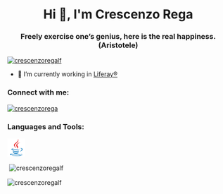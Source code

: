 <h1 align="center">Hi 👋, I'm Crescenzo Rega</h1>
<h3 align="center">Freely exercise one’s genius, here is the real happiness. (Aristotele)</h3>

<p align="left"> <a href="https://github.com/ryo-ma/github-profile-trophy"><img src="https://github-profile-trophy.vercel.app/?username=crescenzoregalf" alt="crescenzoregalf" /></a> </p>

- 🔭 I’m currently working in [Liferay®](https://www.liferay.com/)

<h3 align="left">Connect with me:</h3>
<p align="left">
<a href="https://linkedin.com/in/crescenzorega" target="blank"><img align="center" src="https://raw.githubusercontent.com/rahuldkjain/github-profile-readme-generator/master/src/images/icons/Social/linked-in-alt.svg" alt="crescenzorega" height="30" width="40" /></a>
</p>

<h3 align="left">Languages and Tools:</h3>
<p align="left"> <a href="https://www.java.com" target="_blank" rel="noreferrer"> <img src="https://raw.githubusercontent.com/devicons/devicon/master/icons/java/java-original.svg" alt="java" width="40" height="40"/> </a> </p>

<p>&nbsp;<img align="center" src="https://github-readme-stats.vercel.app/api?username=crescenzoregalf&show_icons=true&theme=dracula&locale=en" alt="crescenzoregalf" /></p>

<p><img align="center" src="https://github-readme-streak-stats.herokuapp.com/?user=crescenzoregalf&theme=dark" alt="crescenzoregalf" /></p>
